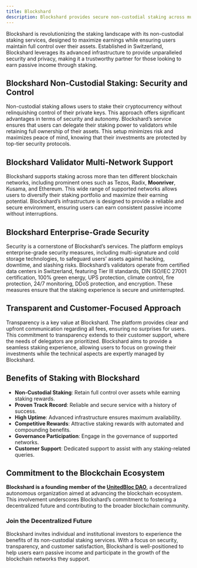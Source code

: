 ```yaml
---
title: Blockshard
description: Blockshard provides secure non-custodial staking across multiple blockchain networks, offering users control and transparent fees.
---
```


Blockshard is revolutionizing the staking landscape with its non-custodial staking services, designed to maximize earnings while ensuring users maintain full control over their assets. Established in Switzerland, Blockshard leverages its advanced infrastructure to provide unparalleled security and privacy, making it a trustworthy partner for those looking to earn passive income through staking.

## Blockshard Non-Custodial Staking: Security and Control
Non-custodial staking allows users to stake their cryptocurrency without relinquishing control of their private keys. This approach offers significant advantages in terms of security and autonomy. Blockshard’s service ensures that users can delegate their staking power to validators while retaining full ownership of their assets. This setup minimizes risk and maximizes peace of mind, knowing that their investments are protected by top-tier security protocols.

## Blockshard Validator Multi-Network Support
Blockshard supports staking across more than ten different blockchain networks, including prominent ones such as Tezos, Radix, **Moonriver**, Kusama, and Ethereum. This wide range of supported networks allows users to diversify their staking portfolio and maximize their earning potential. Blockshard’s infrastructure is designed to provide a reliable and secure environment, ensuring users can earn consistent passive income without interruptions.

## Blockshard Enterprise-Grade Security
Security is a cornerstone of Blockshard’s services. The platform employs enterprise-grade security measures, including multi-signature and cold storage technologies, to safeguard users’ assets against hacking, downtime, and slashing risks. Blockshard’s validators operate from certified data centers in Switzerland, featuring Tier III standards, DIN ISO/IEC 27001 certification, 100% green energy, UPS protection, climate control, fire protection, 24/7 monitoring, DDoS protection, and encryption. These measures ensure that the staking experience is secure and uninterrupted.

## Transparent and Customer-Focused Approach
Transparency is a key value at Blockshard. The platform provides clear and upfront communication regarding all fees, ensuring no surprises for users. This commitment to transparency extends to their customer support, where the needs of delegators are prioritized. Blockshard aims to provide a seamless staking experience, allowing users to focus on growing their investments while the technical aspects are expertly managed by Blockshard.

## Benefits of Staking with Blockshard
- **Non-Custodial Staking**: Retain full control over assets while earning staking rewards.
- **Proven Track Record**: Reliable and secure service with a history of success.
- **High Uptime**: Advanced infrastructure ensures maximum availability.
- **Competitive Rewards**: Attractive staking rewards with automated and compounding benefits.
- **Governance Participation**: Engage in the governance of supported networks.
- **Customer Support**: Dedicated support to assist with any staking-related queries.

## Commitment to the Blockchain Ecosystem
**Blockshard is a founding member of the [UnitedBloc DAO](/club/daos/unitedbloc/)**, a decentralized autonomous organization aimed at advancing the blockchain ecosystem. This involvement underscores Blockshard’s commitment to fostering a decentralized future and contributing to the broader blockchain community.

### Join the Decentralized Future
Blockshard invites individual and institutional investors to experience the benefits of its non-custodial staking services. With a focus on security, transparency, and customer satisfaction, Blockshard is well-positioned to help users earn passive income and participate in the growth of the blockchain networks they support.

